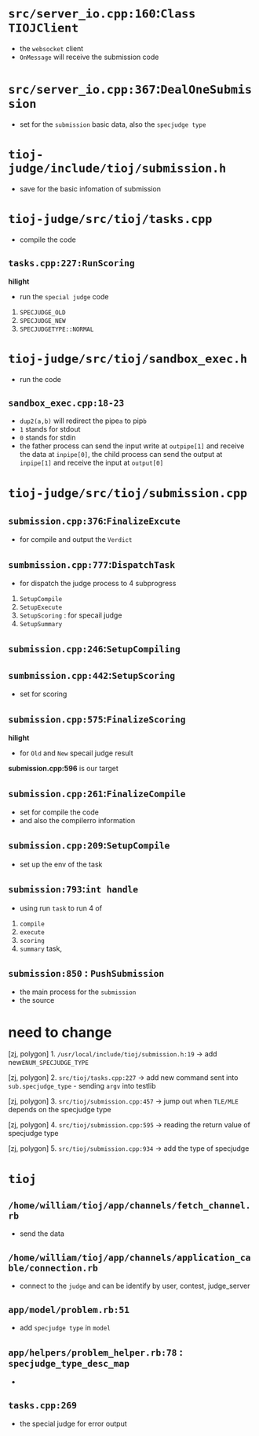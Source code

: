 
# `src/server_io.cpp:160`:`Class TIOJClient`
- the `websocket` client
- `OnMessage` will receive the submission code

# `src/server_io.cpp:367`:`DealOneSubmission`
- set for the `submission` basic data, also the `specjudge type`



# `tioj-judge/include/tioj/submission.h`
- save for the basic infomation of submission

# `tioj-judge/src/tioj/tasks.cpp`
- compile the code

## `tasks.cpp:227:RunScoring`
**hilight**
- run the `special judge` code
1. `SPECJUDGE_OLD`
2. `SPECJUDGE_NEW`
3. `SPECJUDGETYPE::NORMAL`

# `tioj-judge/src/tioj/sandbox_exec.h`
- run the code

## `sandbox_exec.cpp:18-23`
- `dup2(a,b)` will redirect the pipe`a` to pip`b`
- `1` stands for stdout
- `0` stands for stdin
- the father process can send the input write at `outpipe[1]`
and receive the data at `inpipe[0]`, 
the child process can send the output at `inpipe[1]` and receive the input at `output[0]`

# `tioj-judge/src/tioj/submission.cpp`
## `submission.cpp:376`:`FinalizeExcute`
- for compile and output the `Verdict`

## `sumbmission.cpp:777`:`DispatchTask`
- for dispatch the judge process to 4 subprogress
1. `SetupCompile`
2. `SetupExecute`
3. `SetupScoring` : for specail judge
4. `SetupSummary`

## `submission.cpp:246`:`SetupCompiling`

## `sumbmission.cpp:442`:`SetupScoring`

- set for scoring 

## `submission.cpp:575`:`FinalizeScoring`
**hilight**
- for `Old` and `New` specail judge result

**submission.cpp:596** is our target


## `submission.cpp:261`:`FinalizeCompile`
- set for compile the code
- and also the compilerro information

## `submission.cpp:209`:`SetupCompile`
- set up the env of the task




## `submission:793`:`int handle`
- using run `task` to run 4 of
1. `compile`
2. `execute`
3. `scoring`
4. `summary`
task,

## `submission:850` : `PushSubmission`
- the main process for the `submission`
- the source 




# need to change

[zj, polygon] 1. `/usr/local/include/tioj/submission.h:19` -> add new`ENUM_SPECJUDGE_TYPE`

[zj, polygon] 2. `src/tioj/tasks.cpp:227` -> add new command sent into `sub.specjudge_type`
    - sending `argv` into testlib

[zj, polygon] 3. `src/tioj/submission.cpp:457` -> jump out when `TLE/MLE` depends on the specjudge type

[zj, polygon] 4. `src/tioj/submission.cpp:595` -> reading the return value of specjudge type

[zj, polygon] 5. `src/tioj/submission.cpp:934` -> add the type of specjudge


# `tioj`

## `/home/william/tioj/app/channels/fetch_channel.rb`

- send the data

## `/home/william/tioj/app/channels/application_cable/connection.rb`

- connect to the `judge` and can be identify by user, contest, judge_server


## `app/model/problem.rb:51`

- add `specjudge type` in `model`

## `app/helpers/problem_helper.rb:78` : `specjudge_type_desc_map`

- 

## `tasks.cpp:269` 
- the special judge for error output


